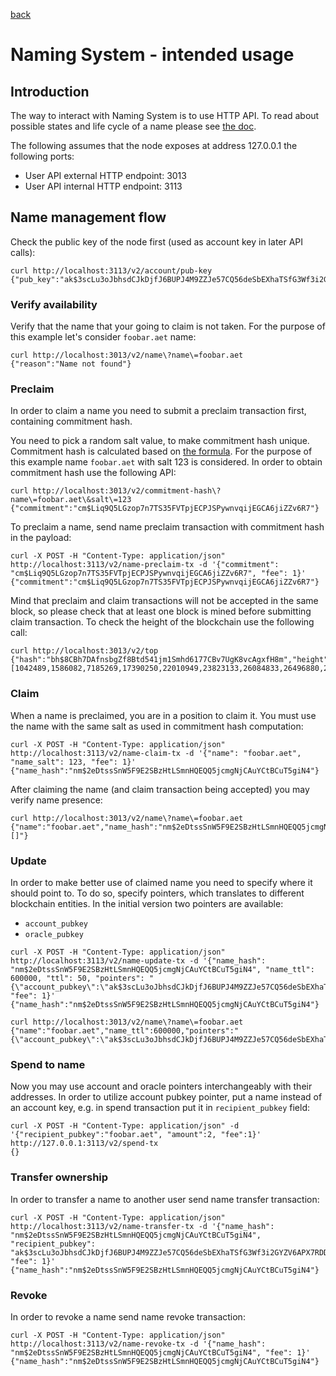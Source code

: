 [back](./README.md)
# Naming System - intended usage

## Introduction

The way to interact with Naming System is to use HTTP API.
To read about possible states and life cycle of a name please see [the doc](/AENS.md).

The following assumes that the node exposes at address 127.0.0.1 the following ports:
* User API external HTTP endpoint: 3013
* User API internal HTTP endpoint: 3113

## Name management flow

Check the public key of the node first (used as account key in later API calls):
```
curl http://localhost:3113/v2/account/pub-key
{"pub_key":"ak$3scLu3oJbhsdCJkDjfJ6BUPJ4M9ZZJe57CQ56deSbEXhaTSfG3Wf3i2GYZV6APX7RDDVk4Weewb7oLePte3H3QdBw4rMZw"}
```

### Verify availability

Verify that the name that your going to claim is not taken.
For the purpose of this example let's consider `foobar.aet` name:
```
curl http://localhost:3013/v2/name\?name\=foobar.aet
{"reason":"Name not found"}
```

### Preclaim

In order to claim a name you need to submit a preclaim transaction first, containing commitment hash.

You need to pick a random salt value, to make commitment hash unique.
Commitment hash is calculated based on [the formula](/AENS.md#pre-claim).
For the purpose of this example name `foobar.aet` with salt 123 is considered.
In order to obtain commitment hash use the following API:
```
curl http://localhost:3013/v2/commitment-hash\?name\=foobar.aet\&salt\=123
{"commitment":"cm$Liq9Q5LGzop7n7TS35FVTpjECPJSPywnvqijEGCA6jiZZv6R7"}
```

To preclaim a name, send name preclaim transaction with commitment hash in the payload:
```
curl -X POST -H "Content-Type: application/json" http://localhost:3113/v2/name-preclaim-tx -d '{"commitment": "cm$Liq9Q5LGzop7n7TS35FVTpjECPJSPywnvqijEGCA6jiZZv6R7", "fee": 1}'
{"commitment":"cm$Liq9Q5LGzop7n7TS35FVTpjECPJSPywnvqijEGCA6jiZZv6R7"}
```

Mind that preclaim and claim transactions will not be accepted in the same block,
so please check that at least one block is mined before submitting claim transaction.
To check the height of the blockchain use the following call:
```
curl http://localhost:3013/v2/top
{"hash":"bh$8CBh7DAfnsbgZf8Btd541jm1Smhd6177CBv7UgK8vcAgxfH8m","height":17,"nonce":10943666989495949657,"pow":[1042489,1586082,7185269,17390250,22010949,23823133,26084833,26496880,26982374,27985078,29155969,30765562,34280527,36576404,40341757,42010247,48864118,53081230,53085626,58374655,58640182,60230517,63786551,65401252,78883695,80142167,85509843,87676973,91934825,92005073,94576137,100347674,103149860,106024683,109781247,113905034,121009561,124198978,126781361,129629191,131266393,131659086],"prev_hash":"bh$2fDH24kVtC4UuEheXMeSZhqMUoaDyo495iotrCVYv1ES8wH38K","state_hash":"bs$2jVx7kz9Uvp55etQsoJTmKwy2pMAHC2tn5dUt5W2gq99k7UKWp","target":539923902,"time":1517504077312,"txs_hash":"bx$2RLzQbRE1frHPYnPi8peZgBzeUGccV4NtWhDf6tGnn6p3wMSZv","version":5}
```

### Claim

When a name is preclaimed, you are in a position to claim it.
You must use the name with the same salt as used in commitment hash computation:
```
curl -X POST -H "Content-Type: application/json" http://localhost:3113/v2/name-claim-tx -d '{"name": "foobar.aet", "name_salt": 123, "fee": 1}'
{"name_hash":"nm$2eDtssSnW5F9E2SBzHtLSmnHQEQQ5jcmgNjCAuYCtBCuT5giN4"}
```

After claiming the name (and claim transaction being accepted) you may verify name presence:
```
curl http://localhost:3013/v2/name\?name\=foobar.aet
{"name":"foobar.aet","name_hash":"nm$2eDtssSnW5F9E2SBzHtLSmnHQEQQ5jcmgNjCAuYCtBCuT5giN4","name_ttl":0,"pointers":"[]"}
```

### Update

In order to make better use of claimed name you need to specify where it should point to.
To do so, specify pointers, which translates to different blockchain entities.
In the initial version two pointers are available:
* `account_pubkey`
* `oracle_pubkey`

```
curl -X POST -H "Content-Type: application/json" http://localhost:3113/v2/name-update-tx -d '{"name_hash": "nm$2eDtssSnW5F9E2SBzHtLSmnHQEQQ5jcmgNjCAuYCtBCuT5giN4", "name_ttl": 600000, "ttl": 50, "pointers": "{\"account_pubkey\":\"ak$3scLu3oJbhsdCJkDjfJ6BUPJ4M9ZZJe57CQ56deSbEXhaTSfG3Wf3i2GYZV6APX7RDDVk4Weewb7oLePte3H3QdBw4rMZw\"}", "fee": 1}'
{"name_hash":"nm$2eDtssSnW5F9E2SBzHtLSmnHQEQQ5jcmgNjCAuYCtBCuT5giN4"}

curl http://localhost:3013/v2/name\?name\=foobar.aet
{"name":"foobar.aet","name_ttl":600000,"pointers":"{\"account_pubkey\":\"ak$3scLu3oJbhsdCJkDjfJ6BUPJ4M9ZZJe57CQ56deSbEXhaTSfG3Wf3i2GYZV6APX7RDDVk4Weewb7oLePte3H3QdBw4rMZw\"}"}
```

### Spend to name

Now you may use account and oracle pointers interchangeably with their addresses.
In order to utilize account pubkey pointer, put a name instead of an account key, e.g. in spend transaction put it in `recipient_pubkey` field:
```
curl -X POST -H "Content-Type: application/json" -d '{"recipient_pubkey":"foobar.aet", "amount":2, "fee":1}' http://127.0.0.1:3113/v2/spend-tx
{}
```

### Transfer ownership

In order to transfer a name to another user send name transfer transaction:
```
curl -X POST -H "Content-Type: application/json" http://localhost:3113/v2/name-transfer-tx -d '{"name_hash": "nm$2eDtssSnW5F9E2SBzHtLSmnHQEQQ5jcmgNjCAuYCtBCuT5giN4", "recipient_pubkey": "ak$3scLu3oJbhsdCJkDjfJ6BUPJ4M9ZZJe57CQ56deSbEXhaTSfG3Wf3i2GYZV6APX7RDDVk4Weewb7oLePte3H3QdBw4rMZw", "fee": 1}'
{"name_hash":"nm$2eDtssSnW5F9E2SBzHtLSmnHQEQQ5jcmgNjCAuYCtBCuT5giN4"}
```

### Revoke

In order to revoke a name send name revoke transaction:
```
curl -X POST -H "Content-Type: application/json" http://localhost:3113/v2/name-revoke-tx -d '{"name_hash": "nm$2eDtssSnW5F9E2SBzHtLSmnHQEQQ5jcmgNjCAuYCtBCuT5giN4", "fee": 1}'
{"name_hash":"nm$2eDtssSnW5F9E2SBzHtLSmnHQEQQ5jcmgNjCAuYCtBCuT5giN4"}
```
